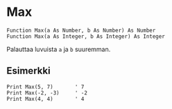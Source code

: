 <!--math-->
Max
===

```eppabasic
Function Max(a As Number, b As Number) As Number
Function Max(a As Integer, b As Integer) As Integer
```

Palauttaa luvuista `a` ja `b` suuremman.

Esimerkki
---------
```eppabasic
Print Max(5, 7)       ' 7
Print Max(-2, -3)     ' -2
Print Max(4, 4)       ' 4
```
